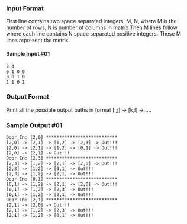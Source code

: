 ### Input Format

First line contains two space separated integers, M, N, where M is the number of rows, N is number
of columns in matrix Then M lines follow, where each line contains N space separated positive
integers. These M lines represent the matrix.

#### Sample Input #01

`3 4`<br/>
`0 1 0 0`<br/>
`0 0 1 0`<br/>
`1 1 0 1`<br/>

### Output Format

Print all the possible output paths in format [i,j] -> [k,l] -> ....

### Sample Output #01

`Door In: [2,0] ***************************`<br/>
`[2,0] -> [2,1] -> [1,2] -> [2,3] -> Out!!!`<br/>
`[2,0] -> [2,1] -> [1,2] -> [0,1] -> Out!!!`<br/>
`[2,0] -> [2,1] -> Out!!!`<br/>
`Door In: [2,3] ***************************`<br/>
`[2,3] -> [1,2] -> [2,1] -> [2,0] -> Out!!!`<br/>
`[2,3] -> [1,2] -> [0,1] -> Out!!!`<br/>
`[2,3] -> [1,2] -> [2,1] -> Out!!!`<br/>
`Door In: [0,1] ***************************`<br/>
`[0,1] -> [1,2] -> [2,1] -> [2,0] -> Out!!!`<br/>
`[0,1] -> [1,2] -> [2,3] -> Out!!!`<br/>
`[0,1] -> [1,2] -> [2,1] -> Out!!!`<br/>
`Door In: [2,1] ***************************`<br/>
`[2,1] -> [2,0] -> Out!!!`<br/>
`[2,1] -> [1,2] -> [2,3] -> Out!!!`<br/>
`[2,1] -> [1,2] -> [0,1] -> Out!!!`<br/>

